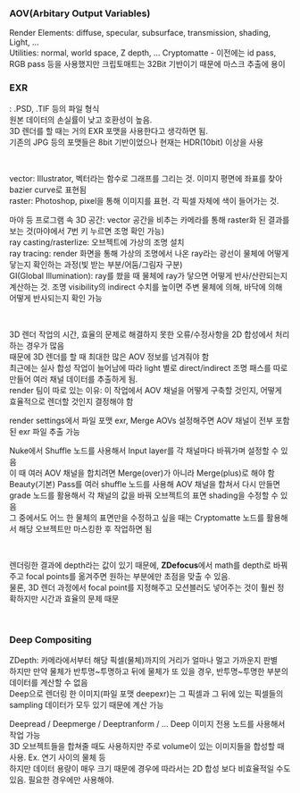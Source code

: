 ### AOV(Arbitary Output Variables)  
Render Elements: diffuse, specular, subsurface, transmission, shading, Light, ...   
Utilities: normal, world space, Z depth, ... 
Cryptomatte - 이전에는 id pass, RGB pass 등을 사용했지만 크립토매트는 32Bit 기반이기 때문에 마스크 추출에 용이    

### EXR
: .PSD, .TIF 등의 파일 형식     
원본 데이터의 손실률이 낮고 호환성이 높음.       
3D 렌더를 할 때는 거의 EXR 포맷을 사용한다고 생각하면 됨.    
기존의 JPG 등의 포맷들은 8bit 기반이었으나 현재는 HDR(10bit) 이상을 사용   

<br/>

vector: Illustrator, 벡터라는 함수로 그래프를 그리는 것. 이미지 평면에 좌표를 찾아 bazier curve로 표현됨  
raster: Photoshop, pixel을 통해 이미지를 표현. 각 픽셀 자체에 색이 들어가는 것.   

마야 등 프로그램 속 3D 공간: vector 공간을 비추는 카메라를 통해 raster화 된 결과를 보는 것(마야에서 7번 키 누르면 조명 확인 가능)    
ray casting/rasterlize: 오브젝트에 가상의 조명 설치  
ray tracing: render 화면을 통해 가상의 조명에서 나온 ray라는 광선이 물체에 어떻게 닿는지 확인하는 과정(빛 받는 부분/어둠/그림자 구분)      
GI(Global Illumination): ray를 쐈을 때 물체에 ray가 닿으면 어떻게 반사/산란되는지 계산하는 것. 조명 visibility의 indirect 수치를 높이면 주변 물체에 의해, 바닥에 의해 어떻게 반사되는지 확인 가능    

<br/> 

3D 렌더 작업의 시간, 효율의 문제로 해결하지 못한 오류/수정사항을 2D 합성에서 처리하는 경우가 많음    
때문에 3D 렌더를 할 때 최대한 많은 AOV 정보를 넘겨줘야 함       
최근에는 실사 합성 작업이 늘어남에 따라 light 별로 direct/indirect 조명 패스를 따로 만들어 여러 채널 데이터를 추출하게 됨.   
render 팀이 따로 있는 이유: 이 작업에서 AOV 채널을 어떻게 구축할 것인지, 어떻게 효율적으로 렌더할 것인지 결정해야 함    

render settings에서 파일 포맷 exr, Merge AOVs 설정해주면 AOV 채널이 전부 포함된 exr 파일 추출 가능   

Nuke에서 Shuffle 노드를 사용해서 Input layer를 각 채널마다 바꿔가며 설정할 수 있음     
이 때 여러 AOV 채널을 합치려면 Merge(over)가 아니라 Merge(plus)로 해야 함       
Beauty(기본) Pass를 여러 shuffle 노드를 사용해 AOV 채널을 합쳐서 다시 만들면 grade 노드를 활용해서 각 채널의 값을 바꿔 오브젝트의 표면 shading을 수정할 수 있음     
그 중에서도 어느 한 물체의 표면만을 수정하고 싶을 때는 Cryptomatte 노드를 활용해서 해당 오브젝트만 마스킹한 후 작업하면 됨      

<br/>  

렌더링한 결과에 depth라는 값이 있기 때문에, **ZDefocus**에서 math를 depth로 바꿔주고 focal points를 옮겨주면 원하는 부분에만 초점을 맞출 수 있음.     
물론, 3D 렌더 과정에서 focal point를 지정해주고 모션블러도 넣어주는 것이 훨씬 정확하지만 시간과 효율의 문제 때문    

<br/>

### Deep Compositing 
ZDepth: 카메라에서부터 해당 픽셀(물체)까지의 거리가 얼마나 멀고 가까운지 판별    
하지만 만약 물체가 반투명~투명하고 뒤에 물체가 또 있을 경우, 반투명~투명한 부분의 데이터를 계산할 수 없음     
Deep으로 렌더링 한 이미지(파일 포맷 deepexr)는 그 픽셀과 그 뒤에 있는 픽셀들의 sampling 데이터가 모두 있기 때문에 계산 가능      

Deepread / Deepmerge / Deeptranform / ...  Deep 이미지 전용 노드를 사용해서 작업 가능     
3D 오브젝트들을 합쳐줄 때도 사용하지만 주로 volume이 있는 이미지들을 합성할 때 사용. Ex. 연기 사이의 물체 등     
하지만 데이터 용량이 매우 크기 때문에 경우에 따라서는 2D 합성 보다 비효율적일 수도 있음. 필요한 경우에만 사용해야.       

